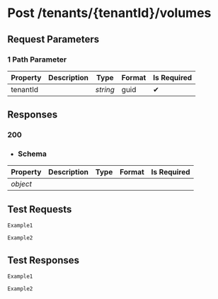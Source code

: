 # **Post**   /tenants/{tenantId}/volumes


## __Request Parameters__
### 1 Path Parameter
   | Property       | Description | Type     | Format | Is Required |
|----------------|-------------|----------|--------|-------------|
| tenantId            |           | _string_ | guid   | ✔           |


## __Responses__

### __200__


  
  - ### Schema


| Property | Description | Type | Format | Is Required |
|----------|-------------|------|--------|-------------|
| _object_       |             |  |       |            |

## __Test Requests__


```cURL tab= 
Example1
```

```C# tab=
Example2
```

## __Test Responses__

```cURL tab= 
Example1
```

```C# tab=
Example2
```


